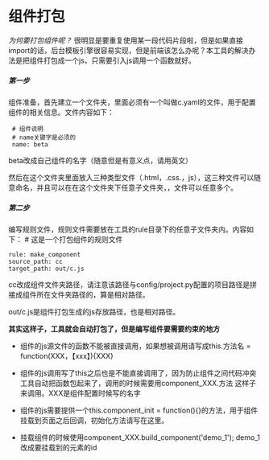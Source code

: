 # 组件打包

*为何要打包组件呢？*
很明显是要重复使用某一段代码片段啦，但是如果直接import的话，后台模板引擎很容易实现，但是前端该怎么办呢？本工具的解决办法是把组件打包成一个js，只需要引入js调用一个函数就好。

##### 第一步
组件准备，首先建立一个文件夹，里面必须有一个叫做c.yaml的文件，用于配置组件的相关信息。文件内容如下：

     # 组件说明
     # name关键字是必须的
     name: beta

beta改成自己组件的名字（随意但是有意义点，请用英文）

然后在这个文件夹里面放入三种类型文件（.html，.css.，js），这三种文件可以随意命名，并且可以在在这个文件夹下任意子文件夹，，文件可以任意多个。

##### 第二步
编写规则文件，规则文件需要放在工具的rule目录下的任意子文件夹内。内容如下：
    # 这是一个打包组件的规则文件
    
    rule: make_component
    source_path: cc
    target_path: out/c.js

cc改成组件文件夹路径，请注意该路径与config/project.py配置的项目路径是拼接成组件所在文件夹路径的，算是相对路径。

out/c.js是组件打包生成的js存放路径，也是相对路径。

**其实这样子，工具就会自动打包了，但是编写组件要需要约束的地方**

- 组件的js源文件的函数不能被直接调用，如果想被调用请写成this.方法名 = function(XXX，【xxx】){XXX}

- 组件的js调用写了this之后也是不能直接调用了，因为防止组件之间代码冲突工具自动把函数包起来了，调用的时候需要用component_XXX.方法 这样子来调用。XXX是组件配置时候写的名字

- 组件的js需要提供一个this.component_init = function(){}的方法，用于组件挂载到页面之后回调，初始化方法请写在这里。

- 挂载组件的时候使用component_XXX.build_component('demo_1'); demo_1改成要挂载到的元素的id